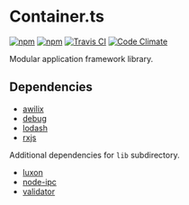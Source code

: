 # Container.ts

[![npm](https://img.shields.io/npm/v/container.ts.svg?style=for-the-badge)](https://www.npmjs.com/package/container.ts)
[![npm](https://img.shields.io/npm/l/container.ts.svg?style=for-the-badge)](https://github.com/mojzu/container.ts/blob/master/LICENCE)
[![Travis CI](https://img.shields.io/travis/mojzu/container.ts.svg?style=for-the-badge)](https://travis-ci.org/mojzu/container.ts)
[![Code Climate](https://img.shields.io/codeclimate/coverage/github/mojzu/container.ts.svg?style=for-the-badge)](https://codeclimate.com/github/mojzu/container.ts)

Modular application framework library.

## Dependencies

-   [awilix](https://www.npmjs.com/package/awilix)
-   [debug](https://www.npmjs.com/package/debug)
-   [lodash](https://www.npmjs.com/package/lodash)
-   [rxjs](https://www.npmjs.com/package/rxjs)

Additional dependencies for `lib` subdirectory.

-   [luxon](https://www.npmjs.com/package/luxon)
-   [node-ipc](https://www.npmjs.com/package/node-ipc)
-   [validator](https://www.npmjs.com/package/validator)
